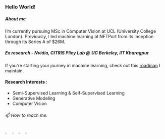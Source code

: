 ### Hello World!

<!--[![trophy](https://github-profile-trophy.vercel.app/?username=niladridutt)](https://github.com/ryo-ma/github-profile-trophy)-->

  
##### About me 
I’m currently pursuing MSc in Computer Vision at UCL (University College London). Previously, I led machine learning at NFTPort from its inception through its Series A of $26M.

##### Ex research - Nvidia, CITRIS Plicy Lab @ UC Berkeley, IIT Kharagpur

If you're starting your journey in machine learning, check out this [roadmap](https://github.com/niladridutt/McCarthy-AI-Roadmap) I maintain.

#### Research Interests :

- Semi-Supervised Learning & Self-Supervised Learning
- Generative Modeling
- Computer Vision
  
###### 📫 How to reach me:   
[<img src="https://img.icons8.com/color/48/000000/twitter.png" width="3.5%"/>](https://twitter.com/niladridutt)
[<img src="https://img.icons8.com/color/48/000000/linkedin.png" width="3.5%"/>](https://www.linkedin.com/in/niladridutt/)
[<img src="https://img.icons8.com/fluent/48/000000/instagram-new.png" width="3.5%"/>](https://www.instagram.com/niladridutt/)
<a href="mailto:niladrishekhardutt@gmail.com"> <img src="https://img.icons8.com/fluent/48/000000/gmail.png" width="3.5%"/> </a>
